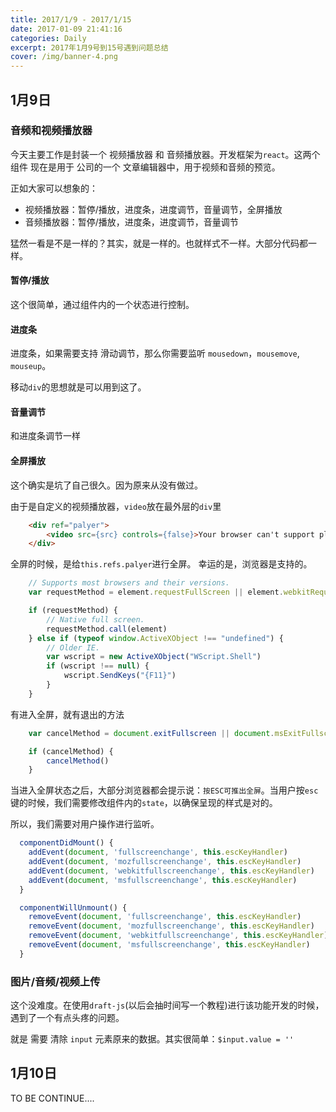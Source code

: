 ```yaml
---
title: 2017/1/9 - 2017/1/15
date: 2017-01-09 21:41:16
categories: Daily
excerpt: 2017年1月9号到15号遇到问题总结
cover: /img/banner-4.png
---
```


<!-- toc -->

## 1月9日

### 音频和视频播放器

今天主要工作是封装一个 视频播放器 和 音频播放器。开发框架为`react`。这两个组件 现在是用于 公司的一个 文章编辑器中，用于视频和音频的预览。

正如大家可以想象的：

- 视频播放器：暂停/播放，进度条，进度调节，音量调节，全屏播放
- 音频播放器：暂停/播放，进度条，进度调节，音量调节

猛然一看是不是一样的？其实，就是一样的。也就样式不一样。大部分代码都一样。

#### 暂停/播放

这个很简单，通过组件内的一个状态进行控制。

#### 进度条

进度条，如果需要支持 滑动调节，那么你需要监听 `mousedown`，`mousemove`, `mouseup`。 

移动`div`的思想就是可以用到这了。

#### 音量调节

和进度条调节一样

#### 全屏播放

这个确实是坑了自己很久。因为原来从没有做过。

由于是自定义的视频播放器，`video`放在最外层的`div`里

```html
    <div ref="palyer">
        <video src={src} controls={false}>Your browser can't support play this video. Please use more advanced browser!</video>
    </div>
```

全屏的时候，是给`this.refs.palyer`进行全屏。 幸运的是，浏览器是支持的。

```js
    // Supports most browsers and their versions.
    var requestMethod = element.requestFullScreen || element.webkitRequestFullScreen || element.mozRequestFullScreen || element.msRequestFullScreen;

    if (requestMethod) {
        // Native full screen.
        requestMethod.call(element)
    } else if (typeof window.ActiveXObject !== "undefined") {
        // Older IE.
        var wscript = new ActiveXObject("WScript.Shell")
        if (wscript !== null) {
            wscript.SendKeys("{F11}")
        }
    }
```

有进入全屏，就有退出的方法

```javascript
    var cancelMethod = document.exitFullscreen || document.msExitFullscreen || document.mozCancelFullScreen || document.oCancelFullScreen || document.webkitExitFullscreen

    if (cancelMethod) {
        cancelMethod()
    }
```

当进入全屏状态之后，大部分浏览器都会提示说：`按ESC可推出全屏`。当用户按`esc`键的时候，我们需要修改组件内的`state`，以确保呈现的样式是对的。

所以，我们需要对用户操作进行监听。

```javascript
  componentDidMount() {
    addEvent(document, 'fullscreenchange', this.escKeyHandler)
    addEvent(document, 'mozfullscreenchange', this.escKeyHandler)
    addEvent(document, 'webkitfullscreenchange', this.escKeyHandler)
    addEvent(document, 'msfullscreenchange', this.escKeyHandler)
  }

  componentWillUnmount() {
    removeEvent(document, 'fullscreenchange', this.escKeyHandler)
    removeEvent(document, 'mozfullscreenchange', this.escKeyHandler)
    removeEvent(document, 'webkitfullscreenchange', this.escKeyHandler)
    removeEvent(document, 'msfullscreenchange', this.escKeyHandler)
  }
```

### 图片/音频/视频上传

这个没难度。在使用`draft-js`(以后会抽时间写一个教程)进行该功能开发的时候，遇到了一个有点头疼的问题。

就是 需要 清除 `input` 元素原来的数据。其实很简单：`$input.value = ''`


## 1月10日

TO BE CONTINUE....
